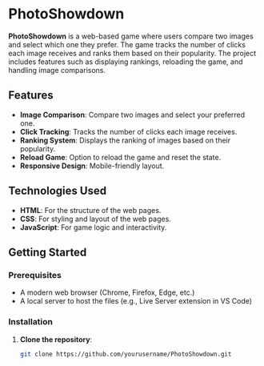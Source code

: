 # PhotoShowdown

**PhotoShowdown** is a web-based game where users compare two images and select which one they prefer. The game tracks the number of clicks each image receives and ranks them based on their popularity. The project includes features such as displaying rankings, reloading the game, and handling image comparisons.

## Features

- **Image Comparison**: Compare two images and select your preferred one.
- **Click Tracking**: Tracks the number of clicks each image receives.
- **Ranking System**: Displays the ranking of images based on their popularity.
- **Reload Game**: Option to reload the game and reset the state.
- **Responsive Design**: Mobile-friendly layout.

## Technologies Used

- **HTML**: For the structure of the web pages.
- **CSS**: For styling and layout of the web pages.
- **JavaScript**: For game logic and interactivity.

## Getting Started

### Prerequisites

- A modern web browser (Chrome, Firefox, Edge, etc.)
- A local server to host the files (e.g., Live Server extension in VS Code)

### Installation

1. **Clone the repository**:

   ```bash
   git clone https://github.com/yourusername/PhotoShowdown.git
